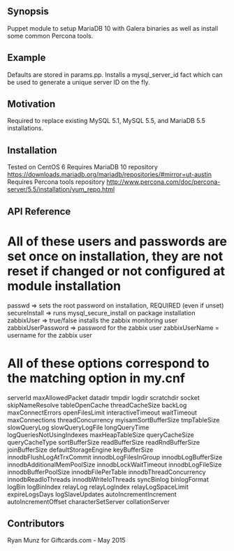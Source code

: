 ## Synopsis

Puppet module to setup MariaDB 10 with Galera binaries as well as install some common Percona tools.

## Example

Defaults are stored in params.pp.
Installs a mysql_server_id fact which can be used to generate a unique server ID on the fly.

## Motivation

Required to replace existing MySQL 5.1, MySQL 5.5, and MariaDB 5.5 installations.

## Installation

Tested on CentOS 6
Requires MariaDB 10 repository https://downloads.mariadb.org/mariadb/repositories/#mirror=ut-austin
Requires Percona tools repository http://www.percona.com/doc/percona-server/5.5/installation/yum_repo.html

## API Reference

# All of these users and passwords are set once on installation, they are not reset if changed or not configured at module installation
passwd => sets the root password on installation, REQUIRED (even if unset)
secureInstall => runs mysql_secure_install on package installation
zabbixUser => true/false installs the zabbix monitoring user
zabbixUserPassword => password for the zabbix user
zabbixUserName = username for the zabbix user

# All of these options correspond to the matching option in my.cnf
serverId
maxAllowedPacket
datadir
tmpdir
logdir
scratchdir
socket
skipNameResolve
tableOpenCache
threadCacheSize
backLog
maxConnectErrors
openFilesLimit
interactiveTimeout
waitTimeout
maxConnections
threadConcurrency
myisamSortBufferSize
tmpTableSize
slowQueryLog
slowQueryLogFile
longQueryTime
logQueriesNotUsingIndexes
maxHeapTableSize
queryCacheSize
queryCacheType
sortBufferSize
readBufferSize
readRndBufferSize
joinBufferSize
defaultStorageEngine
keyBufferSize
innodbFlushLogAtTrxCommit
innodbLogFilesInGroup
innodbLogBufferSize
innodbAdditionalMemPoolSize
innodbLockWaitTimeout
innodbLogFileSize
innodbBufferPoolSize
innodbFilePerTable
innodbThreadConcurrency
innodbReadIoThreads
innodbWriteIoThreads
syncBinlog
binlogFormat
logBin
logBinIndex
relayLog
relayLogIndex
relayLogSpaceLimit
expireLogsDays
logSlaveUpdates
autoIncrementIncrement
autoIncrementOffset
characterSetServer
collationServer

## Contributors

Ryan Munz for Giftcards.com - May 2015
